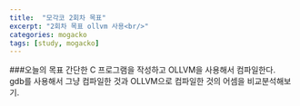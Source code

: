 ```yaml
---
title:  "모각코 2회차 목표"
excerpt: "2회차 목표 ollvm 사용<br/>"
categories: mogacko
tags: [study, mogacko]
--- 
```

###오늘의 목표
간단한 C 프로그램을 작성하고 OLLVM을 사용해서 컴파일한다.  
gdb를 사용해서 그냥 컴파일한 것과 OLLVM으로 컴파일한 것의 어셈을 비교분석해보기.
